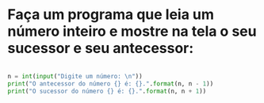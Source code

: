 # Faça um programa que leia um número inteiro e mostre na tela o seu sucessor e seu antecessor:

````python

n = int(input("Digite um número: \n"))
print("O antecessor do número {} é: {}.".format(n, n - 1))
print("O sucessor do número {} é: {}.".format(n, n + 1))

````

